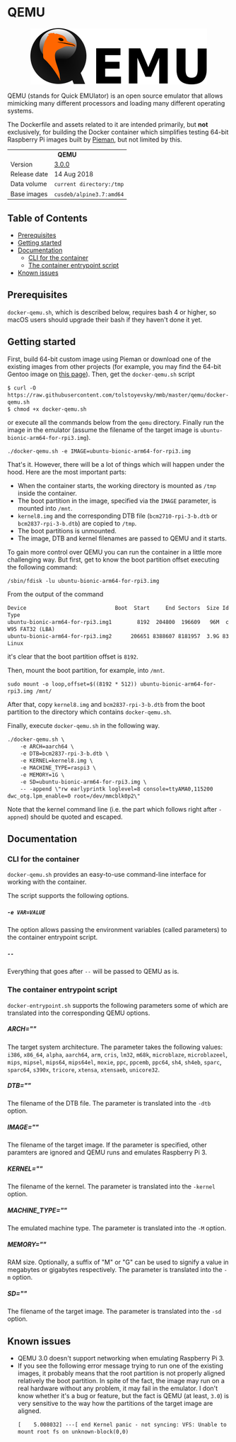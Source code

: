 # QEMU

<p align="center">
    <img src="logo/400x127.png" alt="QEMU">
</p>

QEMU (stands for Quick EMUlator) is an open source emulator that allows mimicking many different processors and loading many different operating systems.

The Dockerfile and assets related to it are intended primarily, but **not** exclusively, for building the Docker container which simplifies testing 64-bit Raspberry Pi images built by [Pieman](https://github.com/tolstoyevsky/pieman), but not limited by this.

<table>
  <tr>
    <td align="center" colspan="2"><b>QEMU</b></td>
  </tr>
  <tr>
    <td>Version</td>
    <td><a href="http://lists.nongnu.org/archive/html/qemu-devel/2018-08/msg02608.html">3.0.0</a></td>
  </tr>
  <tr>
    <td>Release date</td>
    <td>14 Aug 2018</td>
  </tr>
  <tr>
    <td>Data volume</td>
    <td><code>current directory:/tmp</code></td>
  </tr>
  <tr>
    <td valign="top">Base images</td>
    <td><code>cusdeb/alpine3.7:amd64</code></td>
  </tr>
</table>

## Table of Contents

- [Prerequisites](#prerequisites)
- [Getting started](#getting-started)
- [Documentation](#documentation)
  * [CLI for the container](#cli-for-the-container)
  * [The container entrypoint script](#the-container-entrypoint-script)
- [Known issues](#known-issues)

## Prerequisites

`docker-qemu.sh`, which is described below, requires bash 4 or higher, so macOS users should upgrade their bash if they haven't done it yet.

## Getting started

First, build 64-bit custom image using Pieman or download one of the existing images from other projects (for example, you may find the 64-bit Gentoo image on [this page](https://github.com/sakaki-/gentoo-on-rpi3-64bit#gentoo-on-rpi3-64bit)). Then, get the `docker-qemu.sh` script

```
$ curl -O https://raw.githubusercontent.com/tolstoyevsky/mmb/master/qemu/docker-qemu.sh
$ chmod +x docker-qemu.sh
```

or execute all the commands below from the `qemu` directory. Finally run the image in the emulator (assume the filename of the target image is `ubuntu-bionic-arm64-for-rpi3.img`).

```
./docker-qemu.sh -e IMAGE=ubuntu-bionic-arm64-for-rpi3.img
```

That's it. However, there will be a lot of things which will happen under the hood. Here are the most important parts:
* When the container starts, the working directory is mounted as `/tmp` inside the container.
* The boot partition in the image, specified via the `IMAGE` parameter, is mounted into `/mnt`.
* `kernel8.img` and the corresponding DTB file (`bcm2710-rpi-3-b.dtb` or `bcm2837-rpi-3-b.dtb`) are copied to `/tmp`.
* The boot partitions is unmounted.
* The image, DTB and kernel filenames are passed to QEMU and it starts.

To gain more control over QEMU you can run the container in a little more challenging way. But first, get to know the boot partition offset executing the following command:

```
/sbin/fdisk -lu ubuntu-bionic-arm64-for-rpi3.img
```

From the output of the command

```
Device                            Boot  Start     End Sectors  Size Id Type
ubuntu-bionic-arm64-for-rpi3.img1        8192  204800  196609   96M  c W95 FAT32 (LBA)
ubuntu-bionic-arm64-for-rpi3.img2      206651 8388607 8181957  3.9G 83 Linux
```

it's clear that the boot partition offset is `8192`.

Then, mount the boot partition, for example, into `/mnt`.

```
sudo mount -o loop,offset=$((8192 * 512)) ubuntu-bionic-arm64-for-rpi3.img /mnt/
```

After that, copy `kernel8.img` and `bcm2837-rpi-3-b.dtb` from the boot partition to the directory which contains `docker-qemu.sh`.

Finally, execute `docker-qemu.sh` in the following way.

```
./docker-qemu.sh \
    -e ARCH=aarch64 \
    -e DTB=bcm2837-rpi-3-b.dtb \
    -e KERNEL=kernel8.img \
    -e MACHINE_TYPE=raspi3 \
    -e MEMORY=1G \
    -e SD=ubuntu-bionic-arm64-for-rpi3.img \
    -- -append \"rw earlyprintk loglevel=8 console=ttyAMA0,115200 dwc_otg.lpm_enable=0 root=/dev/mmcblk0p2\"
```

Note that the kernel command line (i.e. the part which follows right after `-appned`) should be quoted and escaped.

## Documentation

### CLI for the container

`docker-qemu.sh` provides an easy-to-use command-line interface for working with the container.

The script supports the following options.

##### `-e VAR=VALUE`

The option allows passing the environment variables (called parameters) to the container entrypoint script.

##### `--`

Everything that goes after `--` will be passed to QEMU as is.

### The container entrypoint script

`docker-entrypoint.sh` supports the following parameters some of which are translated into the corresponding QEMU options.

##### ARCH=""

The target system architecture. The parameter takes the following values: `i386`, `x86_64`, `alpha`, `aarch64`, `arm`, `cris`, `lm32`, `m68k`, `microblaze`, `microblazeel`, `mips`, `mipsel`, `mips64`, `mips64el`, `moxie`, `ppc`, `ppcemb`, `ppc64`, `sh4`, `sh4eb`, `sparc`, `sparc64`, `s390x`, `tricore`, `xtensa`, `xtensaeb`, `unicore32`.

##### DTB=""

The filename of the DTB file. The parameter is translated into the `-dtb` option.

##### IMAGE=""

The filename of the target image. If the parameter is specified, other paramters are ignored and QEMU runs and emulates Raspberry Pi 3.

##### KERNEL=""

The filename of the kernel. The parameter is translated into the `-kernel` option.

##### MACHINE_TYPE=""

The emulated machine type. The parameter is translated into the `-M` option.

##### MEMORY=""

RAM size. Optionally, a suffix of "M" or "G" can be used to signify a value in megabytes or gigabytes respectively. The parameter is translated into the `-m` option.

##### SD=""

The filename of the target image. The parameter is translated into the `-sd` option.

## Known issues

* QEMU 3.0 doesn't support networking when emulating Raspberry Pi 3.
* If you see the following error message trying to run one of the existing images, it probably means that the root partition is not properly aligned relatively the boot partition. In spite of the fact, the image may run on a real hardware without any problem, it may fail in the emulator. I don't know whether it's a bug or feature, but the fact is QEMU (at least, `3.0`) is very sensitive to the way how the partitions of the target image are aligned.
  ```
  [    5.008032] ---[ end Kernel panic - not syncing: VFS: Unable to mount root fs on unknown-block(0,0)
  ```
